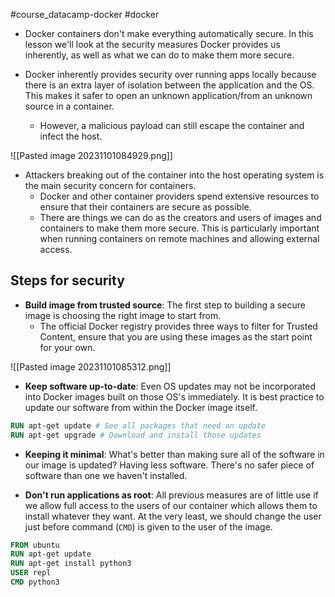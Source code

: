 #course_datacamp-docker #docker 

- Docker containers don't make everything automatically secure. In this lesson we'll look at the security measures Docker provides us inherently, as well as what we can do to make them more secure.

- Docker inherently provides security over running apps locally because there is an extra layer of isolation between the application and the OS. This makes it safer to open an unknown application/from an unknown source in a container.
    - However, a malicious payload can still escape the container and infect the host.

![[Pasted image 20231101084929.png]]

- Attackers breaking out of the container into the host operating system is the main security concern for containers. 
    - Docker and other container providers spend extensive resources to ensure that their containers are secure as possible.
    - There are things we can do as the creators and users of images and containers to make them more secure. This is particularly important when running containers on remote machines and allowing external access.
## Steps for security

- **Build image from trusted source**: The first step to building a secure image is choosing the right image to start from. 
    - The official Docker registry provides three ways to filter for Trusted Content, ensure that you are using these images as the start point for your own.

![[Pasted image 20231101085312.png]]

- **Keep software up-to-date**: Even OS updates may not be incorporated into Docker images built on those OS's immediately. It is best practice to update our software from within the Docker image itself. 

```Dockerfile
RUN apt-get update # See all packages that need an update
RUN apt-get upgrade # Download and install those updates
```

- **Keeping it minimal**: What's better than making sure all of the software in our image is updated? Having less software. There's no safer piece of software than one we haven't installed.

- **Don't run applications as root**: All previous measures are of little use if we allow full access to the users of our container which allows them to install whatever they want. At the very least, we should change the user just before command (`CMD`) is given to the user of the image.

```Dockerfile
FROM ubuntu
RUN apt-get update
RUN apt-get install python3
USER repl
CMD python3
```

